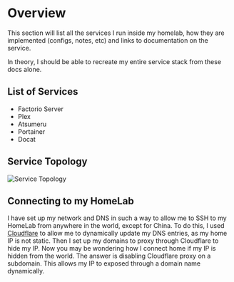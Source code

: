 # Overview

This section will list all the services I run inside my homelab, how they are implemented (configs, notes, etc) and
links to documentation on the service.

In theory, I should be able to recreate my entire service stack from these docs alone.

## List of Services

- Factorio Server
- Plex
- Atsumeru
- Portainer
- Docat

## Service Topology

![Service Topology](https://i.dbyte.xyz/firefox_Rpz0o5ONP.png)


## Connecting to my HomeLab

I have set up my network and DNS in such a way to allow me to SSH to my HomeLab from anywhere in the world, except for China.
To do this, I used [Cloudflare](https://cloudflare.com) to allow me to dynamically update my DNS entries, as my home IP
is not static. Then I set up my domains to proxy through Cloudflare to hide my IP. Now you may be wondering how I connect
home if my IP is hidden from the world. The answer is disabling Cloudflare proxy on a subdomain. This allows my IP to
exposed through a domain name dynamically.
